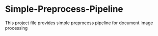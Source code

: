 # Simple-Preprocess-Pipeline
This project file provides simple preprocess pipeline for document image processing
